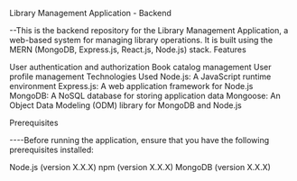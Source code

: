 Library Management Application - Backend

--This is the backend repository for the Library Management Application, a web-based system for managing library operations. It is built using the MERN (MongoDB, Express.js, React.js, Node.js) stack.
Features

User authentication and authorization
Book catalog management
User profile management
Technologies Used
Node.js: A JavaScript runtime environment
Express.js: A web application framework for Node.js
MongoDB: A NoSQL database for storing application data
Mongoose: An Object Data Modeling (ODM) library for MongoDB and Node.js

Prerequisites

----Before running the application, ensure that you have the following prerequisites installed:

Node.js (version X.X.X)
npm (version X.X.X)
MongoDB (version X.X.X)
